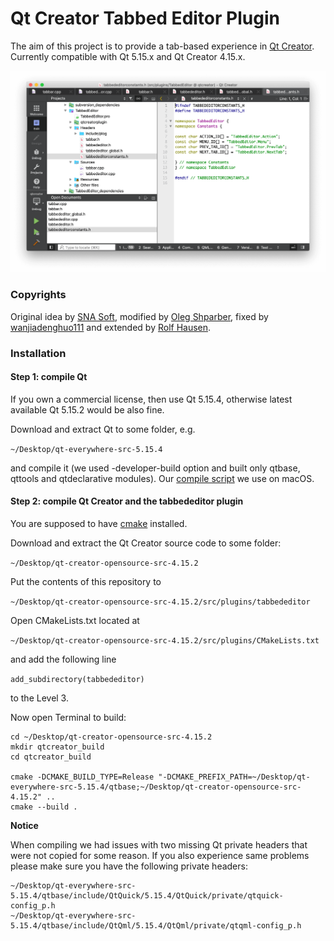 # Qt Creator Tabbed Editor Plugin

The aim of this project is to provide a tab-based experience in [Qt Creator](https://wiki.qt.io/Category:Tools::QtCreator). Currently compatible with Qt 5.15.x and Qt Creator 4.15.x.

![pic1](./tab.png)

### Copyrights

Original idea by [SNA Soft](https://sourceforge.net/projects/tabbededitor/), modified by [Oleg Shparber](https://github.com/trollixx/qtcreator-tabbededitor-plugin.git), fixed by [wanjiadenghuo111](https://github.com/wanjiadenghuo111/qtcreator-tabbededitor-plugin) and extended by [Rolf Hausen](https://github.com/RolfHausen/qtcreator-TabbedEditor-plugin). 

### Installation

#### Step 1: compile Qt

If you own a commercial license, then use Qt 5.15.4, otherwise latest available Qt 5.15.2 would be also fine.

Download and extract Qt to some folder, e.g.

`~/Desktop/qt-everywhere-src-5.15.4`

and compile it (we used -developer-build option and built only qtbase, qttools and qtdeclarative modules). Our [compile script](qt_compile_mac_dev.sh) we use on macOS.

#### Step 2: compile Qt Creator and the tabbededitor plugin

You are supposed to have [cmake](https://cmake.org/) installed.

Download and extract the Qt Creator source code to some folder:

`~/Desktop/qt-creator-opensource-src-4.15.2`

Put the contents of this repository to 

`~/Desktop/qt-creator-opensource-src-4.15.2/src/plugins/tabbededitor`

Open CMakeLists.txt located at

`~/Desktop/qt-creator-opensource-src-4.15.2/src/plugins/CMakeLists.txt`

and add the following line

`add_subdirectory(tabbededitor)`

to the Level 3.

Now open Terminal to build:

```
cd ~/Desktop/qt-creator-opensource-src-4.15.2
mkdir qtcreator_build
cd qtcreator_build

cmake -DCMAKE_BUILD_TYPE=Release "-DCMAKE_PREFIX_PATH=~/Desktop/qt-everywhere-src-5.15.4/qtbase;~/Desktop/qt-creator-opensource-src-4.15.2" ..
cmake --build .
```

**Notice**

When compiling we had issues with two missing Qt private headers that were not copied for some reason. If you also experience same problems please make sure you have the following private headers:

```
~/Desktop/qt-everywhere-src-5.15.4/qtbase/include/QtQuick/5.15.4/QtQuick/private/qtquick-config_p.h
~/Desktop/qt-everywhere-src-5.15.4/qtbase/include/QtQml/5.15.4/QtQml/private/qtqml-config_p.h
```
